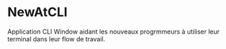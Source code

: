# NewAtCLI
Application CLI Window aidant les nouveaux progrmmeurs à utiliser leur terminal dans leur flow de travail.

